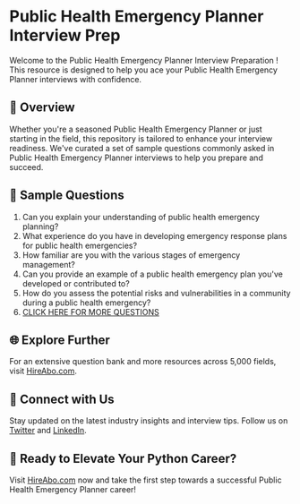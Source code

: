 # Public Health Emergency Planner Interview Prep

Welcome to the Public Health Emergency Planner Interview Preparation ! This resource is designed to help you ace your Public Health Emergency Planner interviews with confidence.

## 🚀 Overview

Whether you're a seasoned Public Health Emergency Planner or just starting in the field, this repository is tailored to enhance your interview readiness. We've curated a set of sample questions commonly asked in Public Health Emergency Planner interviews to help you prepare and succeed.

## 📝 Sample Questions

1. Can you explain your understanding of public health emergency planning?
2. What experience do you have in developing emergency response plans for public health emergencies?
3. How familiar are you with the various stages of emergency management?
4. Can you provide an example of a public health emergency plan you've developed or contributed to?
5. How do you assess the potential risks and vulnerabilities in a community during a public health emergency?
6. [CLICK HERE FOR MORE QUESTIONS](https://hireabo.com/job/17_4_12/Public%20Health%20Emergency%20Planner)

## 🌐 Explore Further

For an extensive question bank and more resources across 5,000 fields, visit [HireAbo.com](https://www.hireabo.com).

## 📱 Connect with Us

Stay updated on the latest industry insights and interview tips. Follow us on [Twitter](https://twitter.com/hireabo) and [LinkedIn](https://www.linkedin.com/in/hire-abo-3609972a8/).

## 🚀 Ready to Elevate Your Python Career?

Visit [HireAbo.com](https://www.hireabo.com) now and take the first step towards a successful Public Health Emergency Planner career!